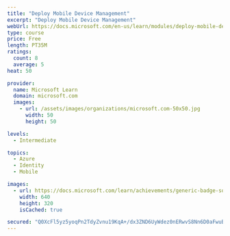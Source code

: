 ```yaml
---
title: "Deploy Mobile Device Management"
excerpt: "Deploy Mobile Device Management"
webUrl: https://docs.microsoft.com/en-us/learn/modules/deploy-mobile-device-management/
type: course
price: Free
length: PT35M
ratings:
  count: 8
  average: 5
heat: 50

provider:
  name: Microsoft Learn
  domain: microsoft.com
  images:
    - url: /assets/images/organizations/microsoft.com-50x50.jpg
      width: 50
      height: 50

levels:
  - Intermediate

topics:
  - Azure
  - Identity
  - Mobile

images:
  - url: https://docs.microsoft.com/learn/achievements/generic-badge-social.png
    width: 640
    height: 320
    isCached: true

secured: "Q0XcFl5yz5yoqPn2TdyZvnu19KqA+/dx3ZND6UyWdez0nERwvS8Nn6D0aFwuB7koaRdI2J0KT73W+ojAA3LWxqWNXKRVJfmx7eTsu1Q7eFtAWp6RNV6aaSxlrFQgBrFtTHfjG4cH9ZyzLAWrBjUAiIEOjHM3oTThuIZl2TWGXpGz6hkK778CoFVXPKePx2hbmq/t8oQRDnkXeO2YmwHbWi8g9SrALwkoh0chdnOgIgl9jXz2pmhbksAUOTD46NmPr4xFSvwx8TLcFCS2D55N/mp/yRWmXrKeeJUwwIKmqT7LPIWjGRRuCKnTJxNMXGEBT3D0gbhOF+t1S13fZFBGfh+cI5GEf6Tl/2hTC9+RqtaBnw74jOVCqi7LN73sKdkL5RvwSn0JpsHCWZ2etXbjRat1LX0EtfD6TV027w/phkg=;lSmjKv9VrGlfMyh9BAAiQg=="
---
```


